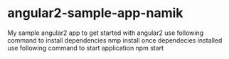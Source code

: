 # angular2-sample-app-namik
My sample angular2 app to get started with angular2
use following command to install dependencies
nmp install
once dependecies installed use following command to start application
npm start
